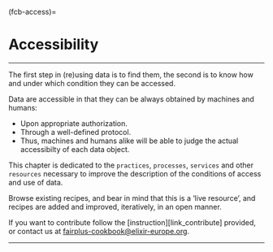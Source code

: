 (fcb-access)=
# Accessibility

---

The first step in (re)using data is to find them, the second is to know how and under which condition they can be accessed.

Data are accessible in that they can be always obtained by machines and humans:
- Upon appropriate authorization.
- Through a well-defined protocol.
- Thus, machines and humans alike will be able to judge the actual accessibilty of each data object.

This chapter is dedicated to the `practices`, `processes`, `services` and other `resources` necessary to improve the description of the conditions of access and use of data.

Browse existing recipes, and bear in mind that this is a ‘live resource’, and recipes are added and improved, iteratively, in an open manner.

If you want to contribute follow the [instruction][link_contribute] provided, or contact us at [fairplus-cookbook@elixir-europe.org](mailto:fairplus-cookbook@elixir-europe.org).

---

